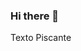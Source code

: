 ### Hi there 👋


<p style="animation: blink 1s infinite;">Texto Piscante</p>

<style>
  @keyframes blink {
    0%, 100% {
      visibility: hidden;
    }
    50% {
      visibility: visible;
    }
  }
</style>
